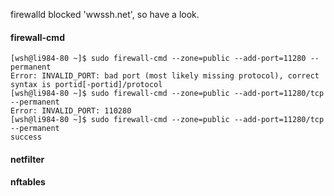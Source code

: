 firewalld blocked 'wwssh.net', so have a look. 
#### firewall-cmd
```
[wsh@li984-80 ~]$ sudo firewall-cmd --zone=public --add-port=11280 --permanent
Error: INVALID_PORT: bad port (most likely missing protocol), correct syntax is portid[-portid]/protocol
[wsh@li984-80 ~]$ sudo firewall-cmd --zone=public --add-port=11280/tcp --permanent
Error: INVALID_PORT: 110280
[wsh@li984-80 ~]$ sudo firewall-cmd --zone=public --add-port=11280/tcp --permanent
success
```

#### netfilter
#### nftables
